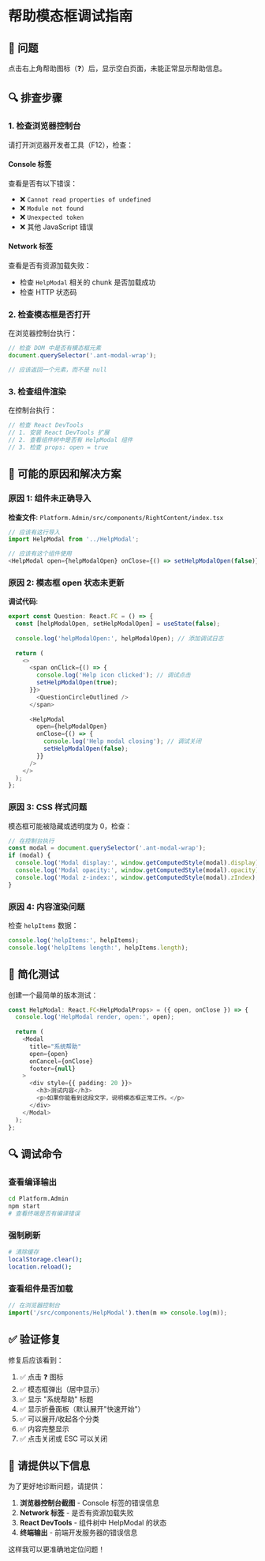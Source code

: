 # 帮助模态框调试指南

## 🐛 问题

点击右上角帮助图标（❓）后，显示空白页面，未能正常显示帮助信息。

## 🔍 排查步骤

### 1. 检查浏览器控制台

请打开浏览器开发者工具（F12），检查：

#### Console 标签
查看是否有以下错误：
- ❌ `Cannot read properties of undefined`
- ❌ `Module not found`
- ❌ `Unexpected token`
- ❌ 其他 JavaScript 错误

#### Network 标签
查看是否有资源加载失败：
- 检查 `HelpModal` 相关的 chunk 是否加载成功
- 检查 HTTP 状态码

### 2. 检查模态框是否打开

在浏览器控制台执行：

```javascript
// 检查 DOM 中是否有模态框元素
document.querySelector('.ant-modal-wrap');

// 应该返回一个元素，而不是 null
```

### 3. 检查组件渲染

在控制台执行：

```javascript
// 检查 React DevTools
// 1. 安装 React DevTools 扩展
// 2. 查看组件树中是否有 HelpModal 组件
// 3. 检查 props: open = true
```

## 🔧 可能的原因和解决方案

### 原因 1: 组件未正确导入

**检查文件**: `Platform.Admin/src/components/RightContent/index.tsx`

```typescript
// 应该有这行导入
import HelpModal from '../HelpModal';

// 应该有这个组件使用
<HelpModal open={helpModalOpen} onClose={() => setHelpModalOpen(false)} />
```

### 原因 2: 模态框 open 状态未更新

**调试代码**:
```typescript
export const Question: React.FC = () => {
  const [helpModalOpen, setHelpModalOpen] = useState(false);
  
  console.log('helpModalOpen:', helpModalOpen); // 添加调试日志
  
  return (
    <>
      <span onClick={() => {
        console.log('Help icon clicked'); // 调试点击
        setHelpModalOpen(true);
      }}>
        <QuestionCircleOutlined />
      </span>
      
      <HelpModal 
        open={helpModalOpen} 
        onClose={() => {
          console.log('Help modal closing'); // 调试关闭
          setHelpModalOpen(false);
        }} 
      />
    </>
  );
};
```

### 原因 3: CSS 样式问题

模态框可能被隐藏或透明度为 0，检查：

```javascript
// 在控制台执行
const modal = document.querySelector('.ant-modal-wrap');
if (modal) {
  console.log('Modal display:', window.getComputedStyle(modal).display);
  console.log('Modal opacity:', window.getComputedStyle(modal).opacity);
  console.log('Modal z-index:', window.getComputedStyle(modal).zIndex);
}
```

### 原因 4: 内容渲染问题

检查 `helpItems` 数据：

```typescript
console.log('helpItems:', helpItems);
console.log('helpItems length:', helpItems.length);
```

## 🧪 简化测试

创建一个最简单的版本测试：

```typescript
const HelpModal: React.FC<HelpModalProps> = ({ open, onClose }) => {
  console.log('HelpModal render, open:', open);
  
  return (
    <Modal
      title="系统帮助"
      open={open}
      onCancel={onClose}
      footer={null}
    >
      <div style={{ padding: 20 }}>
        <h3>测试内容</h3>
        <p>如果你能看到这段文字，说明模态框正常工作。</p>
      </div>
    </Modal>
  );
};
```

## 🔍 调试命令

### 查看编译输出

```bash
cd Platform.Admin
npm start
# 查看终端是否有编译错误
```

### 强制刷新

```bash
# 清除缓存
localStorage.clear();
location.reload();
```

### 查看组件是否加载

```javascript
// 在浏览器控制台
import('/src/components/HelpModal').then(m => console.log(m));
```

## ✅ 验证修复

修复后应该看到：

1. ✅ 点击 ❓ 图标
2. ✅ 模态框弹出（居中显示）
3. ✅ 显示 "系统帮助" 标题
4. ✅ 显示折叠面板（默认展开"快速开始"）
5. ✅ 可以展开/收起各个分类
6. ✅ 内容完整显示
7. ✅ 点击关闭或 ESC 可以关闭

## 📝 请提供以下信息

为了更好地诊断问题，请提供：

1. **浏览器控制台截图** - Console 标签的错误信息
2. **Network 标签** - 是否有资源加载失败
3. **React DevTools** - 组件树中 HelpModal 的状态
4. **终端输出** - 前端开发服务器的错误信息

这样我可以更准确地定位问题！

